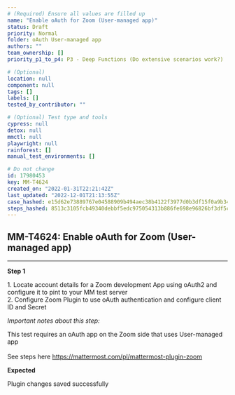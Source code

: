 ```yaml
---
# (Required) Ensure all values are filled up
name: "Enable oAuth for Zoom (User-managed app)"
status: Draft
priority: Normal
folder: oAuth User-managed app
authors: ""
team_ownership: []
priority_p1_to_p4: P3 - Deep Functions (Do extensive scenarios work?)

# (Optional)
location: null
component: null
tags: []
labels: []
tested_by_contributor: ""

# (Optional) Test type and tools
cypress: null
detox: null
mmctl: null
playwright: null
rainforest: []
manual_test_environments: []

# Do not change
id: 17980453
key: MM-T4624
created_on: "2022-01-31T22:21:42Z"
last_updated: "2022-12-01T21:13:55Z"
case_hashed: e15d62e73889767e04588909b494aec38b4122f3977d0b3df15f0a9b34d80af1ab8490ae2d6d10eb8df2a0f4f8b3caa8
steps_hashed: 8513c3105fcb49340debbf5edc975054313b886fe698e96826bf3df5c5cb77e69aa307e318190e5ee19834df58d9edfb
---
```


<!-- (Auto-generated) Based on frontmatter's "key" and "name" -->

## MM-T4624: Enable oAuth for Zoom (User-managed app)

---

**Step 1**

1\. Locate account details for a Zoom development App using oAuth2 and configure it to pint to your MM test server\
2\. Configure Zoom Plugin to use oAuth authentication and configure client ID and Secret

_Important notes about this step:_

This test requires an oAuth app on the Zoom side that uses User-managed app\
\
See steps here <https://mattermost.com/pl/mattermost-plugin-zoom>

**Expected**

Plugin changes saved successfully
